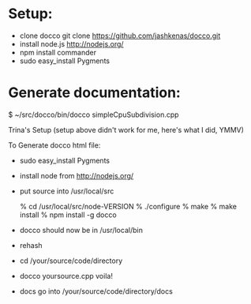 Setup:
======
 * clone docco
        git clone https://github.com/jashkenas/docco.git
 * install node.js
        http://nodejs.org/
 * npm install commander
 * sudo easy_install Pygments

Generate documentation:
=======================
$ ~/src/docco/bin/docco simpleCpuSubdivision.cpp



Trina's Setup
(setup above didn't work for me, here's what I did, YMMV)

To Generate docco html file:

* sudo easy_install Pygments

* install node from http://nodejs.org/
* put source into /usr/local/src

    % cd /usr/local/src/node-VERSION
    % ./configure
    % make
    % make install
    % npm install -g docco

* docco should now be in /usr/local/bin
* rehash
* cd /your/source/code/directory
* docco yoursource.cpp
    voila!
* docs go into /your/source/code/directory/docs

